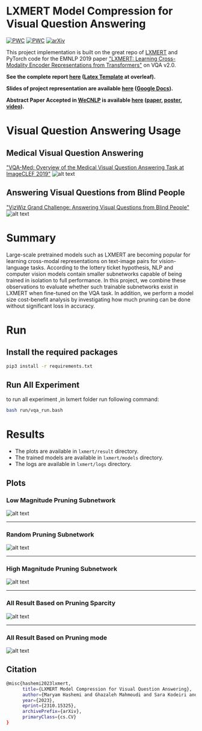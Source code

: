 # LXMERT Model Compression for Visual Question Answering
[![PWC](https://img.shields.io/endpoint.svg?url=https://paperswithcode.com/badge/lxmert-model-compression-for-visual-question/visual-question-answering-on-vqa-v2-test-std-1)](https://paperswithcode.com/sota/visual-question-answering-on-vqa-v2-test-std-1?p=lxmert-model-compression-for-visual-question)
[![PWC](https://img.shields.io/endpoint.svg?url=https://paperswithcode.com/badge/lxmert-model-compression-for-visual-question/visual-question-answering-on-vqa-v2-test-dev-1)](https://paperswithcode.com/sota/visual-question-answering-on-vqa-v2-test-dev-1?p=lxmert-model-compression-for-visual-question)
[![arXiv](https://img.shields.io/badge/arXiv-1234.56789-b31b1b.svg)]([https://arxiv.org/abs/1234.56789](https://arxiv.org/pdf/2310.15325.pdf))

This project implementation is built on the great repo of [LXMERT](https://github.com/airsplay/lxmert) and PyTorch code for the EMNLP 2019 paper ["LXMERT: Learning Cross-Modality Encoder Representations from Transformers"](https://arxiv.org/abs/1908.07490) on VQA v2.0.

**See the complete report [here](https://github.com/ghazaleh-mahmoodi/lxmert_compression/blob/main/report/main.pdf) ([Latex Template](https://www.overleaf.com/latex/templates/thesis-for-iran-university-of-science-and-technology-pyn-nmh-bry-dnshgh-lm-wsnt-yrn/dmqfwdysjgmj) at overleaf).**

**Slides of project representation are available [here](https://github.com/ghazaleh-mahmoodi/lxmert_compression/blob/main/BS_FinalProject_Presentation.pdf) ([Google Docs](https://docs.google.com/presentation/d/156CAv8Zpmc-XrgZtH6hOLUKT4LKQS9YmIdAWiaOAEFY/edit?usp=sharing)).**

**Abstract Paper Accepted in [WeCNLP](https://www.wecnlp.ai/wecnlp-2021/posters) is available [here](https://github.com/ghazaleh-mahmoodi/lxmert_compression/blob/main/WeCNLP_VQA.pdf) ([paper](https://arxiv.org/abs/2310.15325), [poster](https://drive.google.com/file/d/1IT96szMhA4ZuP9pBIBaBWhzppcmQkcFI/view), [video](https://youtu.be/ilfXHaucQiM?si=OYBhlZLG8PNkgngq)).**

# Visual Question Answering Usage
## Medical Visual Question Answering
["VQA-Med: Overview of the Medical Visual Question Answering Task at ImageCLEF 2019"](http://ceur-ws.org/Vol-2380/paper_272.pdf)
![alt text](./report/images/vqa-med.PNG)
## Answering Visual Questions from Blind People
["VizWiz Grand Challenge: Answering Visual Questions from Blind People"](https://arxiv.org/pdf/1802.08218.pdf)
![alt text](./report/images/vqa-blind.PNG)
# Summary
Large-scale pretrained models such as LXMERT are becoming popular for learning cross-modal representations on text-image pairs for vision-language tasks. According to the lottery ticket hypothesis, NLP and computer vision models contain smaller subnetworks capable of being trained in isolation to full performance. In this project, we combine these observations to evaluate whether such trainable subnetworks exist in LXMERT when fine-tuned on the VQA task. In addition, we perform a model size cost-benefit analysis by investigating how much pruning can be done without significant loss in accuracy.

# Run

## Install the required packages
```bash
pip3 install -r requirements.txt
```

## Run All Experiment
to run all experiment ,in lxmert folder run following command:
```bash
bash run/vqa_run.bash
```

# Results 
- The plots are available in `lxmert/result` directory.
- The trained models are available in `lxmert/models` directory.
- The logs are available in `lxmert/logs` directory.

## Plots
### Low Magnitude Pruning Subnetwork 
![alt text](./report/images/Low_Magnitude_experiment_result.PNG)

***

### Random Pruning Subnetwork 
![alt text](./report/images/Random_experiment_result.PNG)

***

### High Magnitude Pruning Subnetwork 
![alt text](./report/images/High_Magnitude_experiment_result.PNG)

*** 

### All Result Based on Pruning Sparcity
![alt text](./report/images/experiment_result.PNG)

***

### All Result Based on Pruning mode
![alt text](./report/images/table.PNG)

## Citation
```bash
@misc{hashemi2023lxmert,
      title={LXMERT Model Compression for Visual Question Answering}, 
      author={Maryam Hashemi and Ghazaleh Mahmoudi and Sara Kodeiri and Hadi Sheikhi and Sauleh Eetemadi},
      year={2023},
      eprint={2310.15325},
      archivePrefix={arXiv},
      primaryClass={cs.CV}
}
```
